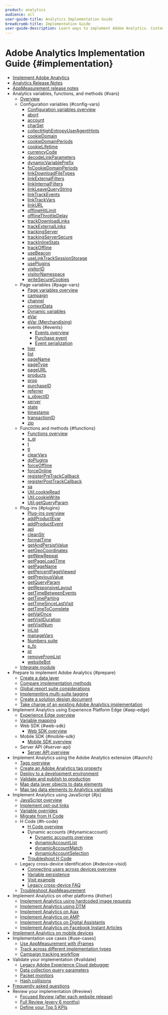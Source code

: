 ```yaml
---
product: analytics
audience: all
user-guide-title: Analytics Implementation Guide
breadcrumb-title: Implementation Guide
user-guide-description: Learn ways to implement Adobe Analytics. Customize what data is collected to get the most out of Analytics data. 
---
```


# Adobe Analytics Implementation Guide {#implementation}

+ [Implement Adobe Analytics](home.md)
+ [Analytics Release Notes](https://experienceleague.adobe.com/docs/analytics/release-notes/latest.html)
+ [AppMeasurement release notes](appmeasurement-updates.md)
+ Analytics variables, functions, and methods {#vars}
  + [Overview](vars/overview.md)
  + Configuration variables {#config-vars}
    + [Configuration variables overview](vars/config-vars/configuration-variables.md)
    + [abort](vars/config-vars/abort.md)
    + [account](vars/config-vars/account.md)
    + [charSet](vars/config-vars/charset.md)
    + [collectHighEntropyUserAgentHints](vars/config-vars/collecthighentropyuseragenthints.md)
    + [cookieDomain](vars/config-vars/cookiedomain.md)
    + [cookieDomainPeriods](vars/config-vars/cookiedomainperiods.md)
    + [cookieLifetime](vars/config-vars/cookielifetime.md)
    + [currencyCode](vars/config-vars/currencycode.md)
    + [decodeLinkParameters](vars/config-vars/decodelinkparameters.md)
    + [dynamicVariablePrefix](vars/config-vars/dynamicvariableprefix.md)
    + [fpCookieDomainPeriods](vars/config-vars/fpcookiedomainperiods.md)
    + [linkDownloadFileTypes](vars/config-vars/linkdownloadfiletypes.md)
    + [linkExternalFilters](vars/config-vars/linkexternalfilters.md)
    + [linkInternalFilters](vars/config-vars/linkinternalfilters.md)
    + [linkLeaveQueryString](vars/config-vars/linkleavequerystring.md)
    + [linkTrackEvents](vars/config-vars/linktrackevents.md)
    + [linkTrackVars](vars/config-vars/linktrackvars.md)
    + [linkURL](vars/config-vars/linkurl.md)
    + [offlineHitLimit](vars/config-vars/offlinehitlimit.md)
    + [offlineThrottleDelay](vars/config-vars/offlinethrottledelay.md)
    + [trackDownloadLinks](vars/config-vars/trackdownloadlinks.md)
    + [trackExternalLinks](vars/config-vars/trackexternallinks.md)
    + [trackingServer](vars/config-vars/trackingserver.md)
    + [trackingServerSecure](vars/config-vars/trackingserversecure.md)
    + [trackInlineStats](vars/config-vars/trackinlinestats.md)
    + [trackOffline](vars/config-vars/trackoffline.md)
    + [useBeacon](vars/config-vars/usebeacon.md)
    + [useLinkTrackSessionStorage](vars/config-vars/uselinktracksessionstorage.md)
    + [usePlugins](vars/config-vars/useplugins.md)
    + [visitorID](vars/config-vars/visitorid.md)
    + [visitorNamespace](vars/config-vars/visitornamespace.md)
    + [writeSecureCookies](vars/config-vars/writesecurecookies.md)
  + Page variables {#page-vars}
    + [Page variables overview](vars/page-vars/page-variables.md)
    + [campaign](vars/page-vars/campaign.md)
    + [channel](vars/page-vars/channel.md)
    + [contextData](vars/page-vars/contextdata.md)
    + [Dynamic variables](vars/page-vars/dynamic-variables.md)
    + [eVar](vars/page-vars/evar.md)
    + [eVar (Merchandising)](vars/page-vars/evar-merchandising.md)
    + events {#events}
      + [Events overview](vars/page-vars/events/events-overview.md)
      + [Purchase event](vars/page-vars/events/event-purchase.md)
      + [Event serialization](vars/page-vars/events/event-serialization.md)
    + [hier](vars/page-vars/hier.md)
    + [list](vars/page-vars/list.md)
    + [pageName](vars/page-vars/pagename.md)
    + [pageType](vars/page-vars/pagetype.md)
    + [pageURL](vars/page-vars/pageurl.md)
    + [products](vars/page-vars/products.md)
    + [prop](vars/page-vars/prop.md)
    + [purchaseID](vars/page-vars/purchaseid.md)
    + [referrer](vars/page-vars/referrer.md)
    + [s_objectID](vars/page-vars/s-objectid.md)
    + [server](vars/page-vars/server.md)
    + [state](vars/page-vars/state.md)
    + [timestamp](vars/page-vars/timestamp.md)
    + [transactionID](vars/page-vars/transactionid.md)
    + [zip](vars/page-vars/zip.md)
  + Functions and methods {#functions}
    + [Functions overview](vars/functions/overview.md)
    + [s_gi](vars/functions/s-gi.md)
    + [t](vars/functions/t-method.md)
    + [tl](vars/functions/tl-method.md)
    + [clearVars](vars/functions/clearvars.md)
    + [doPlugins](vars/functions/doplugins.md)
    + [forceOffline](vars/functions/forceoffline.md)
    + [forceOnline](vars/functions/forceonline.md)
    + [registerPreTrackCallback](vars/functions/registerpretrackcallback.md)
    + [registerPostTrackCallback](vars/functions/registerposttrackcallback.md)
    + [sa](vars/functions/sa-method.md)
    + [Util.cookieRead](vars/functions/util-cookieread.md)
    + [Util.cookieWrite](vars/functions/util-cookiewrite.md)
    + [Util.getQueryParam](vars/functions/util-getqueryparam.md)
  + Plug-ins {#plugins}
    + [Plug-ins overview](vars/plugins/impl-plugins.md)
    + [addProductEvar](vars/plugins/addproductevar.md)
    + [addProductEvent](vars/plugins/addproductevent.md)
    + [apl](vars/plugins/apl.md)
    + [cleanStr](vars/plugins/cleanstr.md)
    + [formatTime](vars/plugins/formattime.md)
    + [getAndPersistValue](vars/plugins/getandpersistvalue.md)
    + [getGeoCoordinates](vars/plugins/getgeocoordinates.md)
    + [getNewRepeat](vars/plugins/getnewrepeat.md)
    + [getPageLoadTime](vars/plugins/getpageloadtime.md)
    + [getPageName](vars/plugins/getpagename.md)
    + [getPercentPageViewed](vars/plugins/getpercentpageviewed.md)
    + [getPreviousValue](vars/plugins/getpreviousvalue.md)
    + [getQueryParam](vars/plugins/getqueryparam.md)
    + [getResponsiveLayout](vars/plugins/getresponsivelayout.md)
    + [getTimeBetweenEvents](vars/plugins/gettimebetweenevents.md)
    + [getTimeParting](vars/plugins/gettimeparting.md)
    + [getTimeSinceLastVisit](vars/plugins/gettimesincelastvisit.md)
    + [getTimeToComplete](vars/plugins/gettimetocomplete.md)
    + [getValOnce](vars/plugins/getvalonce.md)
    + [getVisitDuration](vars/plugins/getvisitduration.md)
    + [getVisitNum](vars/plugins/getvisitnum.md)
    + [inList](vars/plugins/inlist.md)
    + [manageVars](vars/plugins/managevars.md)
    + [Numbers suite](vars/plugins/numberssuite.md)
    + [p_fo](vars/plugins/p-fo.md)
    + [pt](vars/plugins/pt-plugin.md)
    + [removeFromList](vars/plugins/removefromlist.md)
    + [websiteBot](vars/plugins/websitebot.md)
  + [Integrate module](vars/integrate.md)
+ Prepare to implement Adobe Analytics {#prepare}
  + [Create a data layer](prepare/data-layer.md)
  + [Compare implementation methods](prepare/comparison.md)
  + [Global report suite considerations](prepare/global-rs.md)
  + [Implementing multi-suite tagging](prepare/multi-suite-tagging.md)
  + [Create a solution design document](prepare/solution-design.md)
  + [Take charge of an existing Adobe Analytics implementation](prepare/existing-implementation.md)
+ Implement Analytics using Experience Platform Edge {#aep-edge}
  + [Experience Edge overview](aep-edge/overview.md)
  + [Variable mapping](aep-edge/variable-mapping.md)
  + Web SDK {#web-sdk}
    + [Web SDK overview](aep-edge/web-sdk/overview.md)
  + Mobile SDK {#mobile-sdk}
    + [Mobile SDK overview](aep-edge/mobile-sdk/overview.md)
  + Server API {#server-api}
    + [Server API overview](aep-edge/server-api/overview.md)
+ Implement Analytics using the Adobe Analytics extension {#launch}
  + [Tags overview](launch/overview.md)
  + [Create an Adobe Analytics tag property](launch/create-analytics-property.md)
  + [Deploy to a development environment](launch/deploy-dev.md)
  + [Validate and publish to production](launch/validate-publish-prod.md)
  + [Map data layer objects to data elements](launch/layer-to-elements.md)
  + [Map tag data elements to Analytics variables](launch/elements-to-variable.md)
+ Implement Analytics using JavaScript {#js}
  + [JavaScript overview](js/overview.md)
  + [Implement opt-out links](js/opt-out.md)
  + [Variable overrides](js/overrides.md)
  + [Migrate from H Code](js/migrate-from-hcode.md)
  + H Code {#h-code}
    + [H Code overview](js/h-code/overview.md)
    + Dynamic accounts {#dynamicaccount}
      + [Dynamic accounts overview](js/h-code/dynamicaccount/overview.md)
      + [dynamicAccountList](js/h-code/dynamicaccount/dynamicaccountlist.md)
      + [dynamicAccountMatch](js/h-code/dynamicaccount/dynamicaccountmatch.md)
      + [dynamicAccountSelection](js/h-code/dynamicaccount/dynamicaccountselection.md)
    + [Troubleshoot H Code](js/h-code/troubleshooting.md)
  + Legacy cross-device identification {#xdevice-visid}
    + [Connecting users across devices overview](js/xdevice-visid/xdevice-connecting.md)
    + [Variable persistence](js/xdevice-visid/variable-persistence.md)
    + [Visit example](js/xdevice-visid/visit-example.md)
    + [Legacy cross-device FAQ](js/xdevice-visid/xdevice-faq.md)
  + [Troubleshoot AppMeasurement](js/troubleshooting.md)
+ Implement Analytics on other platforms {#other}
  + [Implement Analytics using hardcoded image requests](other/hardcoded.md)
  + [Implement Analytics using DTM](other/dtm-implementation-overview.md)
  + [Implement Analytics on Ajax](other/ajax.md)
  + [Implement Analytics on AMP](other/amp.md)
  + [Implement Analytics on Digital Assistants](other/digital-assistants.md)
  + [Implement Analytics on Facebook Instant Articles](other/fb-instant-articles.md)
+ [Implement Analytics on mobile devices](mobile-device-sdk.md)
+ Implementation use cases {#use-cases}
  + [Use AppMeasurement with iFrames](use-cases/iframe.md)
  + [Track across different implementation types](use-cases/cross-type-implementation.md)
  + [Campaign tracking workflow](use-cases/campaign-tracking.md)
+ Validate your implementation {#validate}
  + [Legacy Adobe Experience Cloud debugger](validate/debugger.md)
  + [Data collection query parameters](validate/query-parameters.md)
  + [Packet monitors](validate/packet-monitor.md)
  + [Hash collisions](validate/hash-collisions.md)
+ [Frequently asked questions](faq.md)
+ Review your implementation {#review}
  + [Focused Review (after each website release)](review/focused-review.md)
  + [Full Review (every 6 months)](review/full-review.md)
  + [Define your Top 5 KPIs](review/define-kpis.md)
